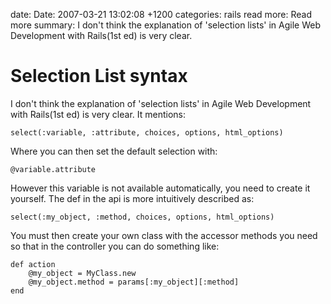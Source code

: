 date: Date: 2007-03-21 13:02:08 +1200
categories: rails
read more: Read more
summary: I don't think the explanation of 'selection lists' in Agile Web Development with Rails(1st ed) is very clear.

# Selection List syntax

I don't think the explanation of 'selection lists' in Agile Web Development with Rails(1st ed) is very clear. It mentions:

	select(:variable, :attribute, choices, options, html_options)

Where you can then set the default selection with:

	@variable.attribute

However this variable is not available automatically, you need to create it yourself. The def in the api is more intuitively described as:

	select(:my_object, :method, choices, options, html_options)

You must then create your own class with the accessor methods you need so that in the controller you can do something like:

	def action
		@my_object = MyClass.new
		@my_object.method = params[:my_object][:method]
	end